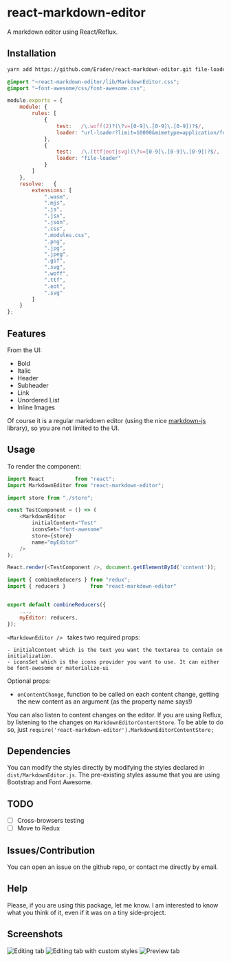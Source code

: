 # react-markdown-editor
A markdown editor using React/Reflux.

## Installation
```bash
yarn add https://github.com/Eraden/react-markdown-editor.git file-loader url-loader font-awesome materialize-css
```

```css
@import "~react-markdown-editor/lib/MarkdownEditor.css";
@import "~font-awesome/css/font-awesome.css";
```

```javascript
module.exports = {
    module: {
        rules: [
            {
                test:   /\.woff(2)?(\?v=[0-9]\.[0-9]\.[0-9])?$/,
                loader: "url-loader?limit=10000&mimetype=application/font-woff"
            },
            {
                test:   /\.(ttf|eot|svg)(\?v=[0-9]\.[0-9]\.[0-9])?$/,
                loader: "file-loader"
            }
        ]
    },
    resolve:   {
        extensions: [
            ".wasm",
            ".mjs",
            ".js",
            ".jsx",
            ".json",
            ".css",
            ".modules.css",
            ".png",
            ".jpg",
            ".jpeg",
            ".gif",
            ".svg",
            ".woff",
            ".ttf",
            ".eot",
            ".svg"
        ]
    }
};
```

## Features
From the UI:

- Bold
- Italic
- Header
- Subheader
- Link
- Unordered List
- Inline Images

Of course it is a regular markdown editor (using the nice [markdown-js](https://github.com/evilstreak/markdown-js) library), so you are not limited to the UI.

## Usage
To render the component:

```javascript
import React          from "react";
import MarkdownEditor from "react-markdown-editor";

import store from "./store";

const TestComponent = () => (
    <MarkdownEditor
        initialContent="Test"
        iconsSet="font-awesome"
        store={store}
        name="myEditor"
    />
);

React.render(<TestComponent />, document.getElementById('content'));
```

```javascript
import { combineReducers } from "redux";
import { reducers }        from "react-markdown-editor"


export default combineReducers({
    ...,
    myEditor: reducers,
});
```

```<MarkdownEditor /> ``` takes two required props:

    - initialContent which is the text you want the textarea to contain on initialization.
    - iconsSet which is the icons provider you want to use. It can either be font-awesome or materialize-ui

Optional props:

   - ```onContentChange```, function to be called on each content change, getting the new content as an argument (as the property name says!)

You can also listen to content changes on the editor. If you are using Reflux, by listening to the changes on ```MarkdownEditorContentStore```.
To be able to do so, just ```require('react-markdown-editor').MarkdownEditorContentStore;```

## Dependencies
You can modify the styles directly by modifying the styles declared in ```dist/MarkdownEditor.js```. The pre-existing styles assume that you are using Bootstrap and Font Awesome.

## TODO
- [ ] Cross-browsers testing
- [ ] Move to Redux

## Issues/Contribution
You can open an issue on the github repo, or contact me directly by email.

## Help
Please, if you are using this package, let me know. I am interested to know what you think of it, even if it was on a tiny side-project.

## Screenshots
![Editing tab](http://i.imgur.com/XPdJmqm.png "Editing tab")
![Editing tab with custom styles](http://imgur.com/a/pLuLd "Editing tab with custom styles")
![Preview tab](http://i.imgur.com/uavBSUN.png "Preview tab")
